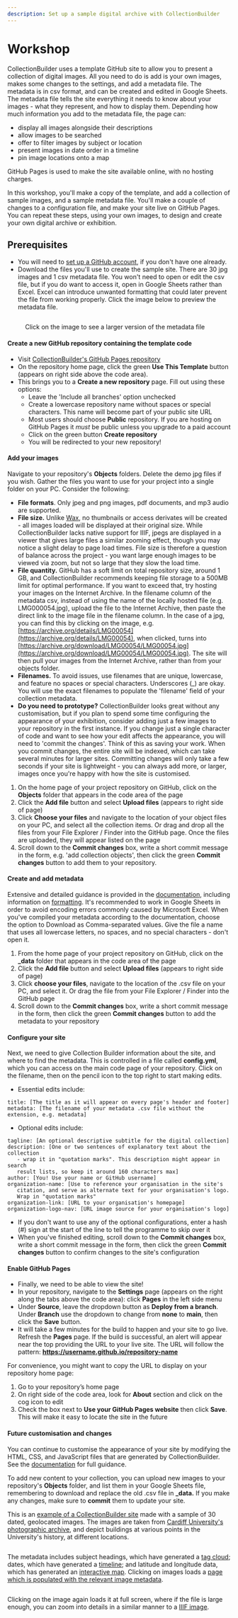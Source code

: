 ```yaml
---
description: Set up a sample digital archive with CollectionBuilder
---
```


# Workshop

CollectionBuilder uses a template GitHub site to allow you to present a collection of digital images. All you need to do is add is your own images, makes some changes to the settings, and add a metadata file. The metadata is in csv format, and can be created and edited in Google Sheets. The metadata file tells the site everything it needs to know about your images - what they represent, and how to display them. Depending how much information you add to the metadata file, the page can:

* display all images alongside their descriptions
* allow images to be searched
* offer to filter images by subject or location
* present images in date order in a timeline
* pin image locations onto a map

GitHub Pages is used to make the site available online, with no hosting charges.

In this workshop, you'll make a copy of the template, and add a collection of sample images, and a sample metadata file. You'll make a couple of changes to a configuration file, and make your site live on GitHub Pages. You can repeat these steps, using your own images, to design and create your own digital archive or exhibition.

## Prerequisites

* You will need to [set up a GitHub account](https://docs.github.com/en/get-started/start-your-journey/creating-an-account-on-github), if you don't have one already.&#x20;
* Download the files you'll use to create the sample site. There are 30 jpg images and 1 csv metadata file. You won't need to open or edit the csv file, but if you do want to access it, open in Google Sheets rather than Excel. Excel can introduce unwanted formatting that could later prevent the file from working properly. Click the image below to preview the metadata file.

<div data-full-width="true">

<figure><img src="../../.gitbook/assets/metadata.jpg" alt=""><figcaption><p>Click on the image to see a larger version of the metadata file</p></figcaption></figure>

</div>

#### Create a new GitHub repository containing the template code

* Visit [CollectionBuilder's GitHub Pages repository](https://github.com/CollectionBuilder/collectionbuilder-gh)
* On the repository home page, click the green **Use This Template** button (appears on right side above the code area).
* This brings you to a **Create a new repository** page. Fill out using these options:
  * Leave the 'Include all branches' option unchecked
  * Create a lowercase repository name without spaces or special characters. This name will become part of your public site URL
  * Most users should choose **Public** repository. If you are hosting on GitHub Pages it _must_ be public unless you upgrade to a paid account
  * Click on the green button **Create repository**
  * You will be redirected to your new repository!

#### Add your images

Navigate to your repository's **Objects** folders. Delete the demo jpg files if you wish. Gather the files you want to use for your project into a single folder on your PC. Consider the following:

* **File formats**. Only jpeg and png images, pdf documents, and mp3 audio are supported.
* **File size.** Unlike [Wax](../wax.md), no thumbnails or access derivates will be created - all images loaded will be displayed at their original size. While CollectionBuilder lacks native support for IIIF, jpegs are displayed in a viewer that gives large files a similar zooming effect, though you may notice a slight delay to page load times. File size is therefore a question of balance across the project - you want large enough images to be viewed via zoom, but not so large that they slow the load time.&#x20;
* **File quantity.** GitHub has a soft limit on total repository size, around 1 GB, and CollectionBuilder recommends keeping file storage to a 500MB limit for optimal performance. If you want to exceed that, try hosting your images on the Internet Archive. In the filename column of the metadata csv, instead of using the name of the locally hosted file (e.g. LMG000054.jpg), upload the file to the Internet Archive, then paste the direct link to the image file in the filename column. In the case of a jpg, you can find this by clicking on the image, e.g. [https://archive.org/details/LMG00054](https://archive.org/details/LMG00054), when clicked, turns into [https://archive.org/download/LMG00054/LMG00054.jpg](https://archive.org/download/LMG00054/LMG00054.jpg). The site will then pull your images from the Internet Archive, rather than from your objects folder.
* **Filenames.** To avoid issues, use filenames that are unique, lowercase, and feature no spaces or special characters. Underscores (\_) are okay. You will use the exact filenames to populate the 'filename' field of your collection metadata.
* **Do you need to prototype?** CollectionBuilder looks great without any customisation, but if you plan to spend some time configuring the appearance of your exhibition, consider adding just a few images to your repository in the first instance. If you change just a single character of code and want to see how your edit affects the appearance, you will need to 'commit the changes'. Think of this as saving your work. When you commit changes, the entire site will be indexed, which can take several minutes for larger sites. Committing changes will only take a few seconds if your site is lightweight - you can always add more, or larger, images once you're happy with how the site is customised.

1. On the home page of your project repository on GitHub, click on the **Objects** folder that appears in the code area of the page
2. Click the **Add file** button and select **Upload files** (appears to right side of page)
3. Click **Choose your files** and navigate to the location of your object files on your PC, and select all the collection items. Or drag and drop all the files from your File Explorer / Finder into the GitHub page. Once the files are uploaded, they will appear listed on the page
4. Scroll down to the **Commit changes** box, write a short commit message in the form, e.g. 'add collection objects', then click the green **Commit changes** button to add them to your repository.

#### Create and add metadata

Extensive and detailed guidance is provided in the [documentation](https://collectionbuilder.github.io/cb-docs/docs/metadata/gh\_metadata/), including information on [formatting](https://collectionbuilder.github.io/cb-docs/docs/metadata/formatting/). It's recommended to work in Google Sheets in order to avoid encoding errors commonly caused by Microsoft Excel. When you've compiled your metadata according to the documentation, choose the option to Download as Comma-separated values. Give the file a name that uses all lowercase letters, no spaces, and no special characters - don't open it.&#x20;

1. From the home page of your project repository on GitHub, click on the **\_data** folder that appears in the code area of the page
2. Click the **Add file** button and select **Upload files** (appears to right side of page)
3. Click **choose your files**, navigate to the location of the .csv file on your PC, and select it. Or drag the file from your File Explorer / Finder into the GitHub page
4. Scroll down to the **Commit changes** box, write a short commit message in the form, then click the green **Commit changes** button to add the metadata to your repository

#### Configure your site

Next, we need to give Collection Builder information about the site, and where to find the metadata. This is controlled in a file called **config.yml**, which you can access on the main code page of your repository. Click on the filename, then on the pencil icon to the top right to start making edits.

* Essential edits include:

```
title: [The title as it will appear on every page's header and footer]
metadata: [The filename of your metadata .csv file without the extension, e.g. metadata]
```

* Optional edits include:

```
tagline: [An optional descriptive subtitle for the digital collection]
description: [One or two sentences of explanatory text about the collection
   - wrap it in "quotation marks". This description might appear in search 
   result lists, so keep it around 160 characters max]
author: [You! Use your name or GitHub username]
organization-name: [Use to reference your organisation in the site's
   citation, and serve as alternate text for your organisation's logo.
   Wrap in "quotation marks"
organization-link: [URL to your organisation's homepage]
organization-logo-nav: [URL image source for your organisation's logo]
```

* If you don't want to use any of the optional configurations, enter a hash (#) sign at the start of the line to tell the programme to skip over it
* When you've finished editing, scroll down to the **Commit changes** box, write a short commit message in the form, then click the green **Commit changes** button to confirm changes to the site's configuration

#### Enable GitHub Pages

* Finally, we need to be able to view the site!
* In your repository, navigate to the **Settings** page (appears on the right along the tabs above the code area): click **Pages** in the left side menu
* Under **Source**, leave the dropdown button as **Deploy from a branch**. Under **Branch** use the dropdown to change from **none** to **main**, then click the **Save** button.
* It will take a few minutes for the build to happen and your site to go live. Refresh the **Pages** page. If the build is successful, an alert will appear near the top providing the URL to your live site. The URL will follow the pattern: **https://username.github.io/repository-name**

For convenience, you might want to copy the URL to display on your repository home page:

1. Go to your repository’s home page
2. On right side of the code area, look for **About** section and click on the cog icon to edit
3. Check the box next to **Use your GitHub Pages website** then click **Save**. This will make it easy to locate the site in the future

#### Future customisation and changes

You can continue to customise the appearance of your site by modifying the HTML, CSS, and JavaScript files that are generated by CollectionBuilder. See the [documentation](https://collectionbuilder.github.io/cb-docs/docs/theme/) for full guidance.

To add new content to your collection, you can upload new images to your repository's **Objects** folder, and list them in your Google Sheets file, remembering to download and replace the old .csv file in **\_data.** If you make any changes, make sure to **commit** them to update your site.

This is an [example of a CollectionBuilder site](https://aeh0.github.io/cu-buildings/) made with a sample of 30 dated, geolocated images. The images are taken from [Cardiff University's photographic archive](https://librarysearch.cardiff.ac.uk/discovery/collectionDiscovery?vid=44WHELF\_CAR:44WHELF\_CAR\_VU1\&collectionId=81204071960002420), and depict buildings at various points in the University's history, at different locations.&#x20;

<figure><img src="../../.gitbook/assets/image.png" alt=""><figcaption></figcaption></figure>

The metadata includes subject headings, which have generated a [tag cloud](https://aeh0.github.io/cu-buildings/subjects.html); dates, which have generated a [timeline](https://aeh0.github.io/cu-buildings/timeline.html); and latitude and longitude data, which has generated an [interactive map](https://aeh0.github.io/cu-buildings/map.html). Clicking on images loads a [page which is populated with the relevant image metadata](https://aeh0.github.io/cu-buildings/item.html?id=coll029).&#x20;

<figure><img src="../../.gitbook/assets/image (2).png" alt=""><figcaption></figcaption></figure>

Clicking on the image again loads it at full screen, where if the file is large enough, you can zoom into details in a similar manner to a [IIIF image](broken-reference).
